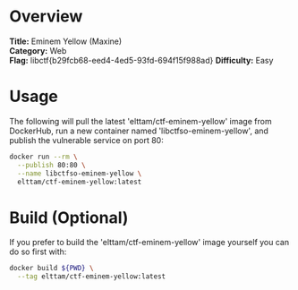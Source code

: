 # Overview

**Title:** Eminem Yellow (Maxine)   
**Category:** Web  
**Flag:** libctf{b29fcb68-eed4-4ed5-93fd-694f15f988ad}
**Difficulty:** Easy

# Usage

The following will pull the latest 'elttam/ctf-eminem-yellow' image from DockerHub, run a new container named 'libctfso-eminem-yellow', and publish the vulnerable service on port 80:

```sh
docker run --rm \
  --publish 80:80 \
  --name libctfso-eminem-yellow \
  elttam/ctf-eminem-yellow:latest
```

# Build (Optional)

If you prefer to build the 'elttam/ctf-eminem-yellow' image yourself you can do so first with:

```sh
docker build ${PWD} \
  --tag elttam/ctf-eminem-yellow:latest
```
